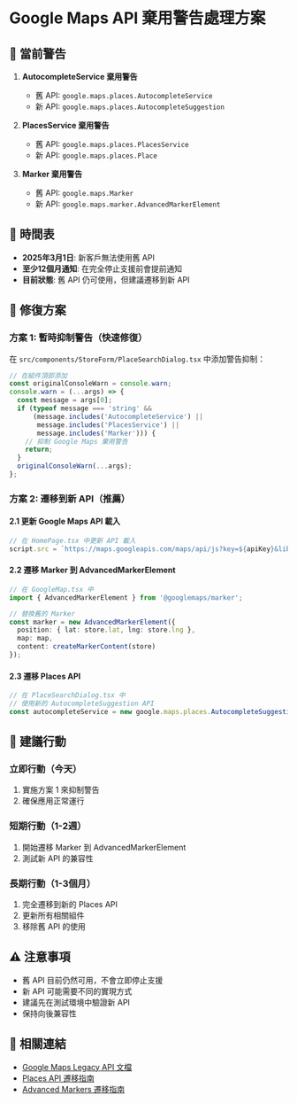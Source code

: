 # Google Maps API 棄用警告處理方案

## 🚨 當前警告

1. **AutocompleteService 棄用警告**
   - 舊 API: `google.maps.places.AutocompleteService`
   - 新 API: `google.maps.places.AutocompleteSuggestion`

2. **PlacesService 棄用警告**
   - 舊 API: `google.maps.places.PlacesService`
   - 新 API: `google.maps.places.Place`

3. **Marker 棄用警告**
   - 舊 API: `google.maps.Marker`
   - 新 API: `google.maps.marker.AdvancedMarkerElement`

## 📅 時間表

- **2025年3月1日**: 新客戶無法使用舊 API
- **至少12個月通知**: 在完全停止支援前會提前通知
- **目前狀態**: 舊 API 仍可使用，但建議遷移到新 API

## 🔧 修復方案

### 方案 1: 暫時抑制警告（快速修復）

在 `src/components/StoreForm/PlaceSearchDialog.tsx` 中添加警告抑制：

```typescript
// 在組件頂部添加
const originalConsoleWarn = console.warn;
console.warn = (...args) => {
  const message = args[0];
  if (typeof message === 'string' && 
      (message.includes('AutocompleteService') || 
       message.includes('PlacesService') || 
       message.includes('Marker'))) {
    // 抑制 Google Maps 棄用警告
    return;
  }
  originalConsoleWarn(...args);
};
```

### 方案 2: 遷移到新 API（推薦）

#### 2.1 更新 Google Maps API 載入

```typescript
// 在 HomePage.tsx 中更新 API 載入
script.src = `https://maps.googleapis.com/maps/api/js?key=${apiKey}&libraries=places,marker&loading=async&v=beta`
```

#### 2.2 遷移 Marker 到 AdvancedMarkerElement

```typescript
// 在 GoogleMap.tsx 中
import { AdvancedMarkerElement } from '@googlemaps/marker';

// 替換舊的 Marker
const marker = new AdvancedMarkerElement({
  position: { lat: store.lat, lng: store.lng },
  map: map,
  content: createMarkerContent(store)
});
```

#### 2.3 遷移 Places API

```typescript
// 在 PlaceSearchDialog.tsx 中
// 使用新的 AutocompleteSuggestion API
const autocompleteService = new google.maps.places.AutocompleteSuggestion();
```

## 🎯 建議行動

### 立即行動（今天）
1. 實施方案 1 來抑制警告
2. 確保應用正常運行

### 短期行動（1-2週）
1. 開始遷移 Marker 到 AdvancedMarkerElement
2. 測試新 API 的兼容性

### 長期行動（1-3個月）
1. 完全遷移到新的 Places API
2. 更新所有相關組件
3. 移除舊 API 的使用

## ⚠️ 注意事項

- 舊 API 目前仍然可用，不會立即停止支援
- 新 API 可能需要不同的實現方式
- 建議先在測試環境中驗證新 API
- 保持向後兼容性

## 🔗 相關連結

- [Google Maps Legacy API 文檔](https://developers.google.com/maps/legacy)
- [Places API 遷移指南](https://developers.google.com/maps/documentation/javascript/places-migration-overview)
- [Advanced Markers 遷移指南](https://developers.google.com/maps/documentation/javascript/advanced-markers/migration)
